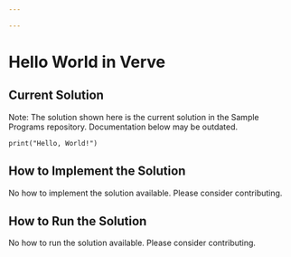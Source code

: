 ```yaml
---

---
```


# Hello World in Verve

## Current Solution

Note: The solution shown here is the current solution in the Sample Programs repository. Documentation below may be outdated.

```Verve
print("Hello, World!")

```

## How to Implement the Solution

No how to implement the solution available. Please consider contributing.

## How to Run the Solution

No how to run the solution available. Please consider contributing.